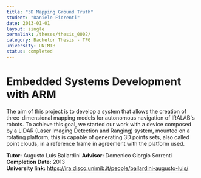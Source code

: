 ```yaml
---
title: "3D Mapping Ground Truth"
student: "Daniele Fiorenti"
date: 2013-01-01
layout: single
permalink: /theses/thesis_0002/
category: Bachelor Thesis - TFG
university: UNIMIB
status: completed
---
```


# Embedded Systems Development with ARM  
The aim of this project is to develop a system that allows the creation of three-dimensional mapping models for autonomous navigation of IRALAB's robots. To achieve this goal, we started our work with a device composed by a LIDAR (Laser Imaging Detection and Ranging) system, mounted on a rotating platform; this is capable of generating 3D points sets, also called point clouds, in a reference frame in agreement with the platform used.  

**Tutor:** Augusto Luis Ballardini
**Advisor:** Domenico Giorgio Sorrenti
**Completion Date:** 2013  
**University link:** https://ira.disco.unimib.it/people/ballardini-augusto-luis/
